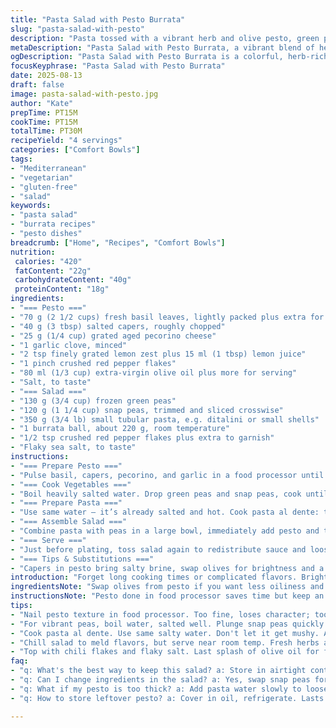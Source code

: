 ```yaml
---
title: "Pasta Salad with Pesto Burrata"
slug: "pasta-salad-with-pesto"
description: "Pasta tossed with a vibrant herb and olive pesto, green peas, snap peas, and creamy burrata. The pesto swaps olives for capers and lemon zest to brighten the herbal punch. Quick blanching locks pea sugars and color. Small tubular pasta holds sauce well. Burrata split whole crowns the dish, its creamy center breaking over warm pasta. Finished with chili flakes, flaky sea salt, drizzled oil. Chilled then briefly brought back to room temp to release aromatics and textures. Versatile, vegetarian, gluten-free, nut-free. Straightforward yet nuanced balance of bright, creamy, salty, spicy, fresh."
metaDescription: "Pasta Salad with Pesto Burrata, a vibrant blend of herbs, creamy cheese for a quick refreshing dish."
ogDescription: "Pasta Salad with Pesto Burrata is a colorful, herb-rich salad, perfect for quick meals and gatherings."
focusKeyphrase: "Pasta Salad with Pesto Burrata"
date: 2025-08-13
draft: false
image: pasta-salad-with-pesto.jpg
author: "Kate"
prepTime: PT15M
cookTime: PT15M
totalTime: PT30M
recipeYield: "4 servings"
categories: ["Comfort Bowls"]
tags:
- "Mediterranean"
- "vegetarian"
- "gluten-free"
- "salad"
keywords:
- "pasta salad"
- "burrata recipes"
- "pesto dishes"
breadcrumb: ["Home", "Recipes", "Comfort Bowls"]
nutrition: 
 calories: "420"
 fatContent: "22g"
 carbohydrateContent: "40g"
 proteinContent: "18g"
ingredients:
- "=== Pesto ==="
- "70 g (2 1/2 cups) fresh basil leaves, lightly packed plus extra for garnish"
- "40 g (3 tbsp) salted capers, roughly chopped"
- "25 g (1/4 cup) grated aged pecorino cheese"
- "1 garlic clove, minced"
- "2 tsp finely grated lemon zest plus 15 ml (1 tbsp) lemon juice"
- "1 pinch crushed red pepper flakes"
- "80 ml (1/3 cup) extra-virgin olive oil plus more for serving"
- "Salt, to taste"
- "=== Salad ==="
- "130 g (3/4 cup) frozen green peas"
- "120 g (1 1/4 cup) snap peas, trimmed and sliced crosswise"
- "350 g (3/4 lb) small tubular pasta, e.g. ditalini or small shells"
- "1 burrata ball, about 220 g, room temperature"
- "1/2 tsp crushed red pepper flakes plus extra to garnish"
- "Flaky sea salt, to taste"
instructions:
- "=== Prepare Pesto ==="
- "Pulse basil, capers, pecorino, and garlic in a food processor until finely chopped. Add lemon zest, juice, and red pepper flakes. Stream in olive oil slowly, blending until creamy but grainy. Scrape sides often. Adjust salt — capers add saltiness but balance carefully. Keeps up to 5 days if covered lightly with oil and refrigerated."
- "=== Cook Vegetables ==="
- "Boil heavily salted water. Drop green peas and snap peas, cook until bright green and tender-crisp, about 1 1/2 to 2 minutes. Drain with slotted spoon and plunge into ice water immediately to stop cooking. This locks vibrant green color and snap texture. Drain well."
- "=== Prepare Pasta ==="
- "Use same water — it’s already salted and hot. Cook pasta al dente: tender but firm to bite, about 8-9 minutes depending on shape. Drain quickly. Retain a little pasta water in case sauce needs loosening."
- "=== Assemble Salad ==="
- "Combine pasta with peas in a large bowl, immediately add pesto and toss gently but thoroughly. Pesto clings best when pasta is still slightly warm, but not hot enough to wilt basil or melt cheese in sauce. Adjust seasoning—if it tastes flat, a splash of lemon or salt can wake it up. Chill at least 45 minutes to 1 hour; resting helps flavors marry and sauce to thicken slightly."
- "=== Serve ==="
- "Just before plating, toss salad again to redistribute sauce and loosen if dry with reserved pasta water or a drizzle of olive oil. Divide between plates. Tear burrata in half and place centrally on pasta, not scooped. The creamy center will ooze naturally when broken at the table. Sprinkle with more chili flakes and flaky sea salt. Spoon over a little drizzle of olive oil and scatter basil leaves for fragrance and color."
- "=== Tips & Substitutions ==="
- "Capers in pesto bring salty brine, swap olives for brightness and a twist. Pecorino provides a sharper bite; can substitute with parmesan or aged asiago. Burrata can be replaced by fresh mozzarella but loses that luscious creamy core. Snap peas can be swapped for blanched asparagus or green beans in season. If no food processor, finely chop and mix ingredients by hand, slower but manageable. Use plenty of salt in pasta water to season pasta deeply; under-seasoned pasta kills flavor. Always shock peas to preserve green. Rest salad to avoid clumpy cold pesto. This salad travels well; pack burrata separately if needed."
introduction: "Forget long cooking times or complicated flavors. Bright green herbs and peas with creamy cheese — simple but everything hinges on timing and technique. Blanch peas right: boiling water, quick bath, ice cold water to stop cooking instantly, holds vibrant color and snap. Pasta drained al dente retains tooth and absorbs pesto flavor but avoid mush. Burrata serves whole, soft but intact, creamy core waiting to ooze. Pesto swapped olives for capers and added lemon zest — salt balanced not to overwhelm. Rest chilled to marry flavors yet serve nearly room temp, where aroma lifts and texture sings. Small tweaks level up the simplicity. Here if you know your basics, you nail it clean and fast."
ingredientsNote: "Swap olives from pesto if you want less oiliness and bright punch — capers bring salty acidity. Pecorino cheese sharper than parmesan but parmesan or aged asiago will do equally well. Basil vibrant and fresh—turkey hawk leaves dry quickly, pick younger ones with deep green and tender stems. Frozen peas hold better texture than fresh outside spring season, but fresh acceptable if newly shelled and blanched rapidly. Snap peas add crunch and visual brightness but green beans blanched just shy of soft also work. Burrata tender, best at room temperature to soften the cream inside, store tightly wrapped to avoid moisture loss. Olive oil quality makes difference here—it’s for finishing, not cheap stuff. Salt pasta water generously, it seasons pasta from inside out—common mistake to skimp, leads to bland base."
instructionsNote: "Pesto done in food processor saves time but keep an eye on texture—grind too fine, loses personality; too chunky, poor sauce adhesion. Oil added slowly to emulsify. Salting pesto carefully; remember capers add salt, taste before correcting. Blanch veggies in boiling salted water just long enough for vibrant color and snap, drain immediately, plunge into ice water to stop cooking—standard blanching trick to preserve color and texture. Cook pasta in same water to save time and washing up—don’t overcook, al dente with a slight resistance and no chalky core. Toss pasta and peas with pesto while pasta still a bit warm for better flavor adhesion, then chill for flavor meld. Before serving, toss gently to loosen pesto—can add drip of pasta water or olive oil if sauce too stiff. Burrata cut in halves placed on top, never mixed in, to keep texture contrast visually clear and textural drama intact. Sprinkle chili flakes and fleur de sel last for crunch and heat—balance spice with creamy burrata richness. Serve at room temperature for best flavor release, too cold masks aromas."
tips:
- "Nail pesto texture in food processor. Too fine, loses character; too chunky, sauce won't cling. Watch those basil leaves. Blend till grainy."
- "For vibrant peas, boil water, salted well. Plunge snap peas quickly then ice bath. Stops cooking fast. It'll keep that crisp pop."
- "Cook pasta al dente. Use same salty water. Don't let it get mushy. Aim for firmness; it absorbs pesto deep. Retain pasta water."
- "Chill salad to meld flavors, but serve near room temp. Fresh herbs and the soft center of burrata shine at warmer temp. Release aroma."
- "Top with chili flakes and flaky salt. Last splash of olive oil for finishing touch. Visual and textural contrast is key with burrata."
faq:
- "q: What's the best way to keep this salad? a: Store in airtight container fridge. Dressing avoids soggy pasta."
- "q: Can I change ingredients in the salad? a: Yes, swap snap peas for blanched asparagus or green beans. Fresh herbs too."
- "q: What if my pesto is too thick? a: Add pasta water slowly to loosen. Stir till velvety again. Emulsifying is vital."
- "q: How to store leftover pesto? a: Cover in oil, refrigerate. Lasts up to 5 days. Freeze in ice cube trays for longer use."

---
```

